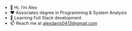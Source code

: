 - 👋 Hi, I’m Alex
- ❤  Associates degree in Programming & System Analysis
- 🌱 Learning Full Stack development
- 📫 Reach me at alexdavis0413@gmail.com

<!---
alexrdavis/alexrdavis is a ✨ special ✨ repository because its `README.md` (this file) appears on your GitHub profile.
You can click the Preview link to take a look at your changes.
--->

